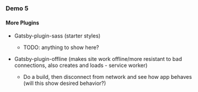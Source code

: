  ### Demo 5
#### More Plugins

- Gatsby-plugin-sass (starter styles)
  - TODO: anything to show here?
  
- Gatsby-plugin-offline (makes site work offline/more resistant to bad connections, also creates and loads - service worker)
  - Do a build, then disconnect from network and see how app behaves (will this show desired behavior?)
  